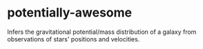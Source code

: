 # potentially-awesome
Infers the gravitational potential/mass distribution of a galaxy from observations of stars' positions and velocities.
